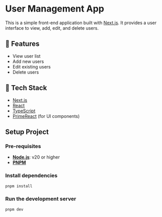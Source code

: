 # User Management App

This is a simple front-end application built with [Next.js](https://nextjs.org/). It provides a user interface to view, add, edit, and delete users.

## 🚀 Features

- View user list
- Add new users
- Edit existing users
- Delete users

## 🧰 Tech Stack

- [Next.js](https://nextjs.org/)
- [React](https://reactjs.org/)
- [TypeScript](https://www.typescriptlang.org/)
- [PrimeReact](https://primereact.org/) (for UI components)

## Setup Project

### Pre-requisites

- [**Node.js**](https://nodejs.org/): v20 or higher
- [**PNPM**](https://pnpm.io/)

### Install dependencies

```bash
pnpm install
```

### Run the development server

```bash
pnpm dev
```
